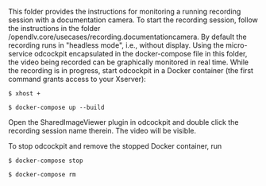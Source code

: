 This folder provides the instructions for monitoring a running recording session with a documentation camera. To start the recording session, follow the instructions in the folder /opendlv.core/usecases/recording.documentationcamera. By default the recording runs in "headless mode", i.e., without display. Using the micro-service odcockpit encapsulated in the docker-compose file in this folder, the video being recorded can be graphically monitored in real time. While the recording is in progress, start odcockpit in a Docker container (the first command grants access to your Xserver):

    $ xhost +
    
    $ docker-compose up --build

Open the SharedImageViewer plugin in odcockpit and double click the recording session name therein. The video will be visible.

To stop odcockpit and remove the stopped Docker container, run

    $ docker-compose stop

    $ docker-compose rm
